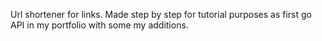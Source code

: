 Url shortener for links. Made step by step for tutorial purposes as first go API in my portfolio with some my additions.
